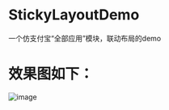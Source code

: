 # StickyLayoutDemo
一个仿支付宝“全部应用”模块，联动布局的demo

# 效果图如下：
![image](https://github.com/lyh1299259684/StickyLayoutDemo/blob/master/app/src/main/Gif/result_image.gif)
